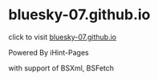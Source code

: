 # bluesky-07.github.io

click to visit [bluesky-07.github.io](https://bluesky-07.github.io)

Powered By iHint-Pages

with support of BSXml, BSFetch